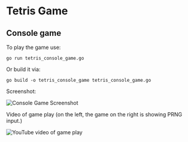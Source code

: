 Tetris Game
================

Console game
----------------
To play the game use:

```go run tetris_console_game.go```

Or build it via:

```go build -o tetris_console_game tetris_console_game.go```

Screenshot:

![Console Game Screenshot](https://raw.githubusercontent.com/superfrink/tetris/master/doc/tetris-screenshot.png)

Video of game play (on the left, the game on the right is showing PRNG input.)

![YouTube video of game play](https://youtu.be/E1sI_jp-vLU)
